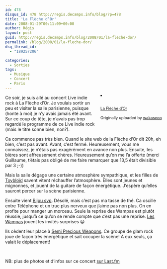 ```yaml
---
id: 478
disqus_id: 478 http://regis.decamps.info/blog/?p=478
title: 'La Flèche d’Or'
date: 2008-01-29T00:11:09+00:00
author: Régis
layout: post
guid: http://regis.decamps.info/blog/2008/01/la-fleche-dor/
permalink: /blog/2008/01/la-fleche-dor/
dsq_thread_id:
  - "189257206"

categories:
  - Sorties
tags:
  - Musique
  - Concert
  - Paris
---
```

<div style="float: right; margin-left: 10px; margin-bottom: 10px;">
  <a href="http://www.flickr.com/photos/wakaseoo/2226478057/" title="photo sharing"><img src="http://farm3.static.flickr.com/2319/2226478057_c4be950479_m.jpg" alt="" style="border: solid 2px #000000;" /></a><br /> <br /> <span style="font-size: 0.9em; margin-top: 0px;"><br /> <a href="http://www.flickr.com/photos/wakaseoo/2226478057/">La Flèche d’Or</a><br /> <br /> Originally uploaded by <a href="http://www.flickr.com/people/wakaseoo/">wakaseoo</a><br /> </span>
</div>

Ce soir, je suis allé au concert Live indie rock à La Flèche d’Or. Je voulais sortir un peu et visiter la salle parisienne, puisque (honte à moi) je n’y avais jamais été avant. Sur ce coup de tête, je n’avais pas trop regardé le programme de ce Live indie rock (mais le titre sonne bien, non?).

Ca commence pas très bien. Quand le site web de la Flèche d’Or dit 20h, eh bien, c’est pas avant. Avant, c’est fermé. Heureusement, vous me connaissez, je n’étais pas exagérément en avance non plus. Ensuite, les bières sont affreusement chères. Heureusement qu’on me l’a offerte (merci Guillaume, t’étais pas obligé de me faire remarquer que 13,5 était divisible par 3 ;-)) 

Mais la salle dégage une certaine atmosphère sympathique, et les filles de [Toybloïd](http://www.myspace.com/toybloid) savent vitent réchauffer l’atmosphère. Elles sont jeunes et mignonnes, et jouent de la guitare de façon énergétique. J’espère qu’elles sauront percer sur la scène parisienne.

Ensuite vient [Bijou svp](http://www.myspace.com/bijousvp2008). Désolé, mais c’est pas ma tasse de thé. Ca oscille entre Téléphone et un truc plus nerveux que j’aime pas non plus. On en profite pour manger un morceau. Seule la reprise des Wampas est plutôt réussie, jusqu’à ce qu’on se rende compte que c’est pas une reprise. [Les Wampas](http://wampas.com/) jouent les invités surprises 😀

Ils cèdent leur place à [Semi Precious Weapons](http://www.myspace.com/semipreciousweapons). Ce groupe de glam rock joue de façon très énergétique et sait occuper la scène! A eux seuls, ça valait le déplacement!
  
<!--more-->


  
<br clear="all" />
  


NB: plus de photos et d’infos sur ce concert [sur Last.fm](http://www.lastfm.fr/event/489908)
